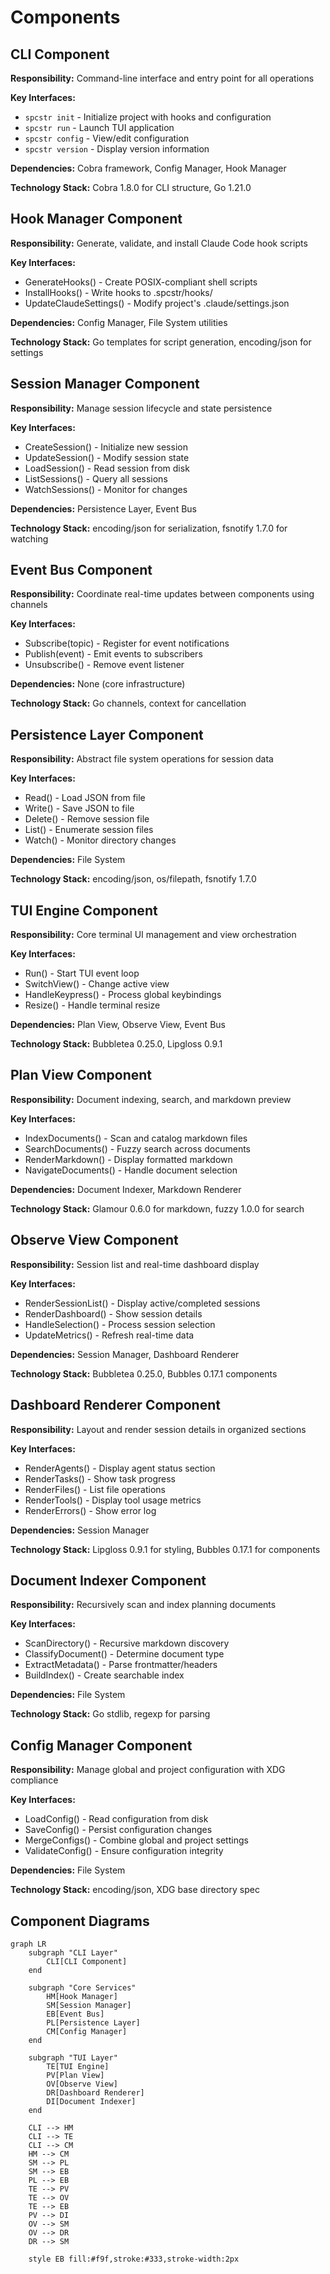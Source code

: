 # Components

## CLI Component
**Responsibility:** Command-line interface and entry point for all operations

**Key Interfaces:**
- `spcstr init` - Initialize project with hooks and configuration
- `spcstr run` - Launch TUI application
- `spcstr config` - View/edit configuration
- `spcstr version` - Display version information

**Dependencies:** Cobra framework, Config Manager, Hook Manager

**Technology Stack:** Cobra 1.8.0 for CLI structure, Go 1.21.0

## Hook Manager Component
**Responsibility:** Generate, validate, and install Claude Code hook scripts

**Key Interfaces:**
- GenerateHooks() - Create POSIX-compliant shell scripts
- InstallHooks() - Write hooks to .spcstr/hooks/
- UpdateClaudeSettings() - Modify project's .claude/settings.json

**Dependencies:** Config Manager, File System utilities

**Technology Stack:** Go templates for script generation, encoding/json for settings

## Session Manager Component
**Responsibility:** Manage session lifecycle and state persistence

**Key Interfaces:**
- CreateSession() - Initialize new session
- UpdateSession() - Modify session state
- LoadSession() - Read session from disk
- ListSessions() - Query all sessions
- WatchSessions() - Monitor for changes

**Dependencies:** Persistence Layer, Event Bus

**Technology Stack:** encoding/json for serialization, fsnotify 1.7.0 for watching

## Event Bus Component
**Responsibility:** Coordinate real-time updates between components using channels

**Key Interfaces:**
- Subscribe(topic) - Register for event notifications
- Publish(event) - Emit events to subscribers
- Unsubscribe() - Remove event listener

**Dependencies:** None (core infrastructure)

**Technology Stack:** Go channels, context for cancellation

## Persistence Layer Component
**Responsibility:** Abstract file system operations for session data

**Key Interfaces:**
- Read() - Load JSON from file
- Write() - Save JSON to file
- Delete() - Remove session file
- List() - Enumerate session files
- Watch() - Monitor directory changes

**Dependencies:** File System

**Technology Stack:** encoding/json, os/filepath, fsnotify 1.7.0

## TUI Engine Component
**Responsibility:** Core terminal UI management and view orchestration

**Key Interfaces:**
- Run() - Start TUI event loop
- SwitchView() - Change active view
- HandleKeypress() - Process global keybindings
- Resize() - Handle terminal resize

**Dependencies:** Plan View, Observe View, Event Bus

**Technology Stack:** Bubbletea 0.25.0, Lipgloss 0.9.1

## Plan View Component
**Responsibility:** Document indexing, search, and markdown preview

**Key Interfaces:**
- IndexDocuments() - Scan and catalog markdown files
- SearchDocuments() - Fuzzy search across documents
- RenderMarkdown() - Display formatted markdown
- NavigateDocuments() - Handle document selection

**Dependencies:** Document Indexer, Markdown Renderer

**Technology Stack:** Glamour 0.6.0 for markdown, fuzzy 1.0.0 for search

## Observe View Component
**Responsibility:** Session list and real-time dashboard display

**Key Interfaces:**
- RenderSessionList() - Display active/completed sessions
- RenderDashboard() - Show session details
- HandleSelection() - Process session selection
- UpdateMetrics() - Refresh real-time data

**Dependencies:** Session Manager, Dashboard Renderer

**Technology Stack:** Bubbletea 0.25.0, Bubbles 0.17.1 components

## Dashboard Renderer Component
**Responsibility:** Layout and render session details in organized sections

**Key Interfaces:**
- RenderAgents() - Display agent status section
- RenderTasks() - Show task progress
- RenderFiles() - List file operations
- RenderTools() - Display tool usage metrics
- RenderErrors() - Show error log

**Dependencies:** Session Manager

**Technology Stack:** Lipgloss 0.9.1 for styling, Bubbles 0.17.1 for components

## Document Indexer Component
**Responsibility:** Recursively scan and index planning documents

**Key Interfaces:**
- ScanDirectory() - Recursive markdown discovery
- ClassifyDocument() - Determine document type
- ExtractMetadata() - Parse frontmatter/headers
- BuildIndex() - Create searchable index

**Dependencies:** File System

**Technology Stack:** Go stdlib, regexp for parsing

## Config Manager Component
**Responsibility:** Manage global and project configuration with XDG compliance

**Key Interfaces:**
- LoadConfig() - Read configuration from disk
- SaveConfig() - Persist configuration changes
- MergeConfigs() - Combine global and project settings
- ValidateConfig() - Ensure configuration integrity

**Dependencies:** File System

**Technology Stack:** encoding/json, XDG base directory spec

## Component Diagrams

```mermaid
graph LR
    subgraph "CLI Layer"
        CLI[CLI Component]
    end
    
    subgraph "Core Services"
        HM[Hook Manager]
        SM[Session Manager]
        EB[Event Bus]
        PL[Persistence Layer]
        CM[Config Manager]
    end
    
    subgraph "TUI Layer"
        TE[TUI Engine]
        PV[Plan View]
        OV[Observe View]
        DR[Dashboard Renderer]
        DI[Document Indexer]
    end
    
    CLI --> HM
    CLI --> TE
    CLI --> CM
    HM --> CM
    SM --> PL
    SM --> EB
    PL --> EB
    TE --> PV
    TE --> OV
    TE --> EB
    PV --> DI
    OV --> SM
    OV --> DR
    DR --> SM
    
    style EB fill:#f9f,stroke:#333,stroke-width:2px
```
